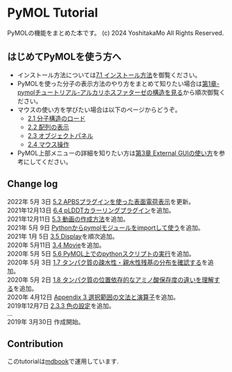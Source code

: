 # PyMOL Tutorial

PyMOLの機能をまとめた本です。
(c) 2024 YoshitakaMo All Rights Reserved.

## はじめてPyMOLを使う方へ

- インストール方法については[7.1 インストール方法](./append01/installation.md)を御覧ください。
- PyMOLを使った分子の表示方法のやり方をまとめて知りたい場合は[第1章-pymolチュートリアル-アルカリホスファターゼの構造を見る](./ch01/index.md)から順次御覧ください。
- マウスの使い方を学びたい場合は以下のページからどうぞ。
  - [2.1 分子構造のロード](./ch02/loadmol.md)
  - [2.2 配列の表示](./ch02/dispseq.md)
  - [2.3 オブジェクトパネル](./ch02/objpanel.md)
  - [2.4 マウス操作](./ch02/mouse.md)
- PyMOL上部メニューの詳細を知りたい方は[第3章 External GUIの使い方](./ch03/index.html)を参考にしてください。

## Change log

2022年 5月 3日 [5.2 APBSプラグインを使った表面電荷表示](./ch05/apbs.md)を更新。<br>
2021年12月13日 [6.4 pLDDTカラーリングプラグイン](./ch06/plddt.md)を追加。<br>
2021年12月11日 [5.3 動画の作成方法](./ch05/movieschool.md)を追加。<br>
2021年 5月 9日 [Pythonからpymolモジュールをimportして使う](./ch05/importpymol.md)を追加。<br>
2021年 1月 5日 [3.5 Display](./ch03/display.md)を順次追加。<br>
2020年 5月11日 [3.4 Movie](./ch03/movie.md)を追加。<br>
2020年 5月 5日 [5.6 PyMOL上でのpythonスクリプトの実行](./ch05/python_on_pymol.md)を追加。<br>
2020年 5月 3日 [1.7 タンパク質の疎水性・親水性残基の分布を確認する](./ch01/hydrophobicity.md)を追加。<br>
2020年 5月 2日 [1.8 タンパク質の位置依存的なアミノ酸保存度の違いを理解する](./ch01/conservation.md)を追加。<br>
2020年 4月12日 [Appendix 3 選択範囲の文法と演算子](./append01/selealgebra.md)を追加。<br>
2019年12月7日 [2.3.3 色の設定](./ch02/color.md)を追加。<br>
...<br>
2019年 3月30日 作成開始。

## Contribution

このtutorialは[mdbook](https://github.com/rust-lang-nursery/mdBook)で運用しています.
